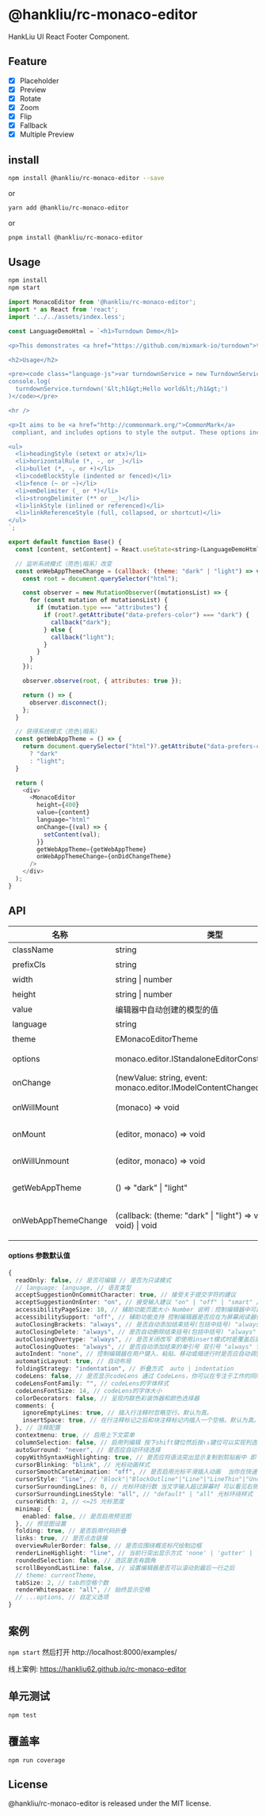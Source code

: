 # @hankliu/rc-monaco-editor

HankLiu UI React Footer Component.

## Feature

- [x] Placeholder
- [x] Preview
- [x] Rotate
- [x] Zoom
- [x] Flip
- [x] Fallback
- [x] Multiple Preview

## install
``` bash
npm install @hankliu/rc-monaco-editor --save
```

or

``` bash
yarn add @hankliu/rc-monaco-editor
```

or

``` bash
pnpm install @hankliu/rc-monaco-editor
```

## Usage

```bash
npm install
npm start
```

```js
import MonacoEditor from '@hankliu/rc-monaco-editor';
import * as React from 'react';
import '../../assets/index.less';

const LanguageDemoHtml = `<h1>Turndown Demo</h1>

<p>This demonstrates <a href="https://github.com/mixmark-io/turndown">turndown</a> – an HTML to Markdown converter in JavaScript.</p>

<h2>Usage</h2>

<pre><code class="language-js">var turndownService = new TurndownService()
console.log(
  turndownService.turndown('&lt;h1&gt;Hello world&lt;/h1&gt;')
)</code></pre>

<hr />

<p>It aims to be <a href="http://commonmark.org/">CommonMark</a>
 compliant, and includes options to style the output. These options include:</p>

<ul>
  <li>headingStyle (setext or atx)</li>
  <li>horizontalRule (*, -, or _)</li>
  <li>bullet (*, -, or +)</li>
  <li>codeBlockStyle (indented or fenced)</li>
  <li>fence (~ or ~)</li>
  <li>emDelimiter (_ or *)</li>
  <li>strongDelimiter (** or __)</li>
  <li>linkStyle (inlined or referenced)</li>
  <li>linkReferenceStyle (full, collapsed, or shortcut)</li>
</ul>
`;

export default function Base() {
  const [content, setContent] = React.useState<string>(LanguageDemoHtml)

  // 监听系统模式（亮色|暗系）改变
  const onWebAppThemeChange = (callback: (theme: "dark" | "light") => void) => {
    const root = document.querySelector("html");

    const observer = new MutationObserver((mutationsList) => {
      for (const mutation of mutationsList) {
        if (mutation.type === "attributes") {
          if (root?.getAttribute("data-prefers-color") === "dark") {
            callback("dark");
          } else {
            callback("light");
          }
        }
      }
    });

    observer.observe(root, { attributes: true });

    return () => {
      observer.disconnect();
    };
  }

  // 获得系统模式（亮色|暗系）
  const getWebAppTheme = () => {
    return document.querySelector("html")?.getAttribute("data-prefers-color") === "dark"
      ? "dark"
      : "light";
  }

  return (
    <div>
      <MonacoEditor
        height={400}
        value={content}
        language="html"
        onChange={(val) => {
          setContent(val);
        }}
        getWebAppTheme={getWebAppTheme}
        onWebAppThemeChange={onDidChangeTheme}
      />
    </div>
  );
}
```

## API

| 名称 | 类型 | 默认值 | 描述 |
| --- | --- | --- | --- |
| className | string | - | 组件外层元素classname |
| prefixCls | string | hlui-monaco-editor | 组件外层元素 classname 前缀 |
| width | string \| number | 100% | 编辑器的宽度。|
| height | string \| number | 100% | 编辑器的高度 |
| value | 编辑器中自动创建的模型的值 | string | - |
| language | string | - | 编辑器中自动创建的模型的初始语言 |
| theme | EMonacoEditorTheme | - | 编辑器的主题 |
| options | monaco.editor.IStandaloneEditorConstructionOptions | 默认值在如下所示 | 请参阅 [monaco.editor.IStandaloneEditorConstructionOptions](https://microsoft.github.io/monaco-editor/docs.html#variables/editor.EditorOptions.html) |
| onChange | (newValue: string, event: monaco.editor.IModelContentChangedEvent) => void | - | 当前编辑器模型的内容发生更改时发出的事件 |
| onWillMount | (monaco) => void | - | 在编辑器挂载之前发出的事件（类似于 `componentWillMount React`） |
| onMount | (editor, monaco) => void | - | 挂载编辑器时发出的事件（类似于 `componentDidMount React`） |
| onWillUnmount | (editor, monaco) => void | - | 在编辑器卸载之前发出的事件（类似于 `componentWillUnmount React`） |
| getWebAppTheme | () => "dark" \| "light" | [getTheme]() | 获得当前Web应用的主题模式（亮色｜暗色），当不存在 `theme` 参数时根据当前函数的返回值设置编辑器的主题 |
| onWebAppThemeChange | (callback: (theme: "dark" \| "light") => void) => (() => void) \| void | [onDidChangeTheme]() | 当当前Web应用的主题模式（亮色｜暗色）发生改变时的监听函数，当不存在 `theme` 参数时根据当前监听函数的返回值动态设置编辑器的主题 |


#### options 参数默认值

``` ts
{
  readOnly: false, // 是否可编辑 // 是否为只读模式
  // language: language, // 语言类型
  acceptSuggestionOnCommitCharacter: true, // 接受关于提交字符的建议
  acceptSuggestionOnEnter: "on", // 接受输入建议 "on" | "off" | "smart" //-如果设置off 编辑器上的代码补全显示了,但却不补上
  accessibilityPageSize: 10, // 辅助功能页面大小 Number 说明：控制编辑器中可由屏幕阅读器读出的行数。警告：这对大于默认值的数字具有性能含义。
  accessibilitySupport: "off", // 辅助功能支持 控制编辑器是否应在为屏幕阅读器优化的模式下运行。
  autoClosingBrackets: "always", // 是否自动添加结束括号(包括中括号) "always" | "languageDefined" | "beforeWhitespace" | "never"
  autoClosingDelete: "always", // 是否自动删除结束括号(包括中括号) "always" | "never" | "auto"
  autoClosingOvertype: "always", // 是否关闭改写 即使用insert模式时是覆盖后面的文字还是不覆盖后面的文字 "always" | "never" | "auto"
  autoClosingQuotes: "always", // 是否自动添加结束的单引号 双引号 "always" | "languageDefined" | "beforeWhitespace" | "never"
  autoIndent: "none", // 控制编辑器在用户键入、粘贴、移动或缩进行时是否应自动调整缩进
  automaticLayout: true, // 自动布局
  foldingStrategy: "indentation", // 折叠方式  auto | indentation
  codeLens: false, // 是否显示codeLens 通过 CodeLens，你可以在专注于工作的同时了解代码所发生的情况 – 而无需离开编辑器。 可以查找代码引用、代码更改、关联的 Bug、工作项、代码评审和单元测试。
  codeLensFontFamily: "", // codeLens的字体样式
  codeLensFontSize: 14, // codeLens的字体大小
  colorDecorators: false, // 呈现内联色彩装饰器和颜色选择器
  comments: {
    ignoreEmptyLines: true, // 插入行注释时忽略空行。默认为真。
    insertSpace: true, // 在行注释标记之后和块注释标记内插入一个空格。默认为真。
  }, // 注释配置
  contextmenu: true, // 启用上下文菜单
  columnSelection: false, // 启用列编辑 按下shift键位然后按↑↓键位可以实现列选择 然后实现列编辑
  autoSurround: "never", // 是否应自动环绕选择
  copyWithSyntaxHighlighting: true, // 是否应将语法突出显示复制到剪贴板中 即 当你复制到word中是否保持文字高亮颜色
  cursorBlinking: "blink", // 光标动画样式
  cursorSmoothCaretAnimation: "off", // 是否启用光标平滑插入动画  当你在快速输入文字的时候 光标是直接平滑的移动还是直接"闪现"到当前文字所处位置
  cursorStyle: "line", // "Block"|"BlockOutline"|"Line"|"LineThin"|"Underline"|"UnderlineThin" 光标样式
  cursorSurroundingLines: 0, // 光标环绕行数 当文字输入超过屏幕时 可以看见右侧滚动条中光标所处位置是在滚动条中间还是顶部还是底部 即光标环绕行数 环绕行数越大 光标在滚动条中位置越居中
  cursorSurroundingLinesStyle: "all", // "default" | "all" 光标环绕样式
  cursorWidth: 2, // <=25 光标宽度
  minimap: {
    enabled: false, // 是否启用预览图
  }, // 预览图设置
  folding: true, // 是否启用代码折叠
  links: true, // 是否点击链接
  overviewRulerBorder: false, // 是否应围绕概览标尺绘制边框
  renderLineHighlight: "line", // 当前行突出显示方式 'none' | 'gutter' | 'line' | 'all';
  roundedSelection: false, // 选区是否有圆角
  scrollBeyondLastLine: false, // 设置编辑器是否可以滚动到最后一行之后
  // theme: currentTheme,
  tabSize: 2, // tab的空格个数
  renderWhitespace: "all", // 始终显示空格
  // ...options, // 自定义选项
}
```

## 案例

`npm start` 然后打开 http://localhost:8000/examples/

线上案例: https://hankliu62.github.io/rc-monaco-editor

## 单元测试

```
npm test
```

## 覆盖率

```
npm run coverage
```

## License

@hankliu/rc-monaco-editor is released under the MIT license.
